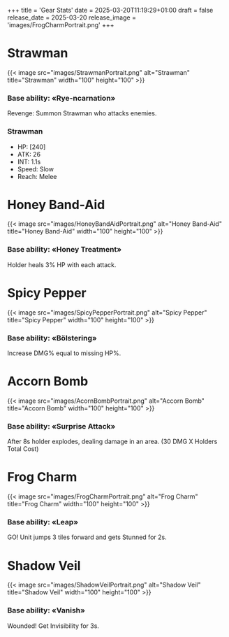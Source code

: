 ﻿+++
title = 'Gear Stats'
date = 2025-03-20T11:19:29+01:00
draft = false
release_date = 2025-03-20
release_image = 'images/FrogCharmPortrait.png'
+++


# Strawman

{{< image src="images/StrawmanPortrait.png" alt="Strawman" title="Strawman" width="100" height="100" >}}

### **Base ability: «Rye-ncarnation»**

Revenge: Summon Strawman who attacks enemies.

### **Strawman**

- HP: [240]
- ATK: 26
- INT: 1.1s
- Speed: Slow
- Reach: Melee

# Honey Band-Aid

{{< image src="images/HoneyBandAidPortrait.png" alt="Honey Band-Aid" title="Honey Band-Aid" width="100" height="100" >}}

### **Base ability: «Honey Treatment»**

Holder heals 3% HP with each attack.

# Spicy Pepper

{{< image src="images/SpicyPepperPortrait.png" alt="Spicy Pepper" title="Spicy Pepper" width="100" height="100" >}}

### **Base ability: «Bölstering»**

Increase DMG% equal to missing HP%.

# Accorn Bomb

{{< image src="images/AcornBombPortrait.png" alt="Accorn Bomb" title="Accorn Bomb" width="100" height="100" >}}

### **Base ability: «Surprise Attack»**

After 8s holder explodes, dealing damage in an area. (30 DMG X Holders Total Cost) 

# Frog Charm

{{< image src="images/FrogCharmPortrait.png" alt="Frog Charm" title="Frog Charm" width="100" height="100" >}}

### **Base ability: «Leap»**

GO! Unit jumps 3 tiles forward and gets Stunned for 2s.

# Shadow Veil

{{< image src="images/ShadowVeilPortrait.png" alt="Shadow Veil" title="Shadow Veil" width="100" height="100" >}}

### **Base ability: «Vanish»**

Wounded! Get Invisibility for 3s.

